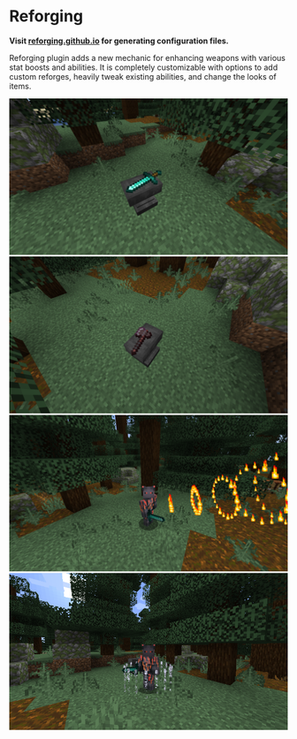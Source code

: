 # Reforging

**Visit [reforging.github.io](reforging.github.io) for generating configuration files.**

Reforging plugin adds a new mechanic for enhancing weapons with various stat boosts and abilities. It is completely
customizable with options to add custom reforges, heavily tweak existing abilities, and change the looks of items.

![Sword on an Anvil](https://github.com/Aregcraft/reforging/blob/master/screenshots/sword_on_anvil.png)
![Axe on an Anvil](https://github.com/Aregcraft/reforging/blob/master/screenshots/axe_on_anvil.png)
![Fire Ability](https://github.com/Aregcraft/reforging/blob/master/screenshots/fire_ability.png)
![Shield Ability](https://github.com/Aregcraft/reforging/blob/master/screenshots/shield_ability.png)